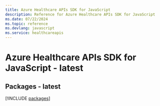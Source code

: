 ```yaml
---
title: Azure Healthcare APIs SDK for JavaScript
description: Reference for Azure Healthcare APIs SDK for JavaScript
ms.date: 07/22/2024
ms.topic: reference
ms.devlang: javascript
ms.service: healthcareapis
---
```

# Azure Healthcare APIs SDK for JavaScript - latest
## Packages - latest
[!INCLUDE [packages](healthcare-apis-index.md)]